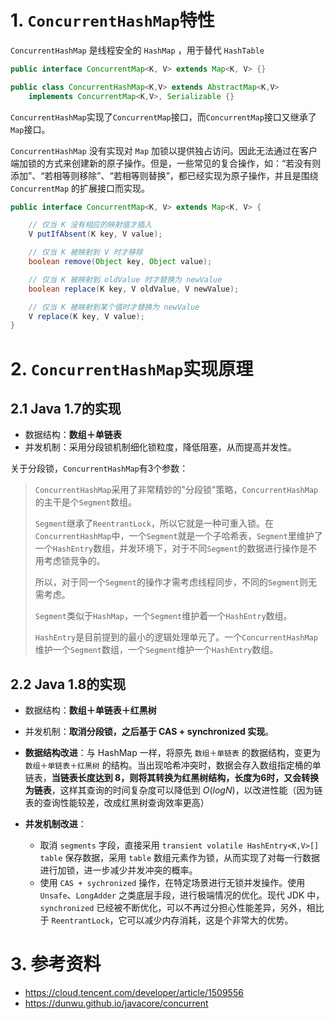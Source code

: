 # 1. `ConcurrentHashMap`特性

`ConcurrentHashMap` 是线程安全的 `HashMap` ，用于替代 `HashTable`

```java
public interface ConcurrentMap<K, V> extends Map<K, V> {}

public class ConcurrentHashMap<K,V> extends AbstractMap<K,V>
    implements ConcurrentMap<K,V>, Serializable {}
```

`ConcurrentHashMap`实现了`ConcurrentMap`接口，而`ConcurrentMap`接口又继承了`Map`接口。

`ConcurrentHashMap` 没有实现对 `Map` 加锁以提供独占访问。因此无法通过在客户端加锁的方式来创建新的原子操作。但是，一些常见的复合操作，如：“若没有则添加”、“若相等则移除”、“若相等则替换”，都已经实现为原子操作，并且是围绕 `ConcurrentMap` 的扩展接口而实现。

```java
public interface ConcurrentMap<K, V> extends Map<K, V> {

    // 仅当 K 没有相应的映射值才插入
    V putIfAbsent(K key, V value);

    // 仅当 K 被映射到 V 时才移除
    boolean remove(Object key, Object value);

    // 仅当 K 被映射到 oldValue 时才替换为 newValue
    boolean replace(K key, V oldValue, V newValue);

    // 仅当 K 被映射到某个值时才替换为 newValue
    V replace(K key, V value);
}
```

# 2. `ConcurrentHashMap`实现原理

## 2.1 Java 1.7的实现

   - 数据结构：**数组＋单链表**
   - 并发机制：采用分段锁机制细化锁粒度，降低阻塞，从而提高并发性。

关于分段锁，`ConcurrentHashMap`有3个参数：

> `ConcurrentHashMap`采用了非常精妙的"分段锁"策略，`ConcurrentHashMap`的主干是个`Segment`数组。
>
> `Segment`继承了`ReentrantLock`，所以它就是一种可重入锁。在`ConcurrentHashMap`中，一个`Segment`就是一个子哈希表，`Segment`里维护了一个`HashEntry`数组，并发环境下，对于不同`Segment`的数据进行操作是不用考虑锁竞争的。
>
> 所以，对于同一个`Segment`的操作才需考虑线程同步，不同的`Segment`则无需考虑。
>
> `Segment`类似于`HashMap`，一个`Segment`维护着一个`HashEntry`数组。
>
> `HashEntry`是目前提到的最小的逻辑处理单元了。一个`ConcurrentHashMap`维护一个`Segment`数组，一个`Segment`维护一个`HashEntry`数组。

## 2.2  Java 1.8的实现

- 数据结构：**数组＋单链表＋红黑树**
- 并发机制：**取消分段锁，之后基于 CAS + synchronized 实现**。


- **数据结构改进**：与 HashMap 一样，将原先 `数组＋单链表` 的数据结构，变更为 `数组＋单链表＋红黑树` 的结构。当出现哈希冲突时，数据会存入数组指定桶的单链表，**当链表长度达到 8，则将其转换为红黑树结构，长度为6时，又会转换为链表**，这样其查询的时间复杂度可以降低到 $O(logN)$，以改进性能（因为链表的查询性能较差，改成红黑树查询效率更高）
- **并发机制改进**：
  - 取消 `segments` 字段，直接采用 `transient volatile HashEntry<K,V>[] table` 保存数据，采用 `table` 数组元素作为锁，从而实现了对每一行数据进行加锁，进一步减少并发冲突的概率。
  - 使用 `CAS + sychronized` 操作，在特定场景进行无锁并发操作。使用 `Unsafe`、`LongAdder` 之类底层手段，进行极端情况的优化。现代 JDK 中，`synchronized` 已经被不断优化，可以不再过分担心性能差异，另外，相比于 `ReentrantLock`，它可以减少内存消耗，这是个非常大的优势。

# 3. 参考资料

- https://cloud.tencent.com/developer/article/1509556
- https://dunwu.github.io/javacore/concurrent